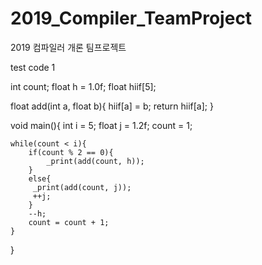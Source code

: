 # 2019_Compiler_TeamProject
2019 컴파일러 개론 팀프로젝트

test code 1

int count;
float h = 1.0f;
float hiif[5];

float add(int a, float b){
	hiif[a] = b;
	return hiif[a];
}

void main(){
	int i = 5;
	float j = 1.2f;
	count = 1;
	
	while(count < i){
		if(count % 2 == 0){
			_print(add(count, h));
		}
		else{
         _print(add(count, j));
         ++j;
      	}
		--h;
		count = count + 1;
	}
}
